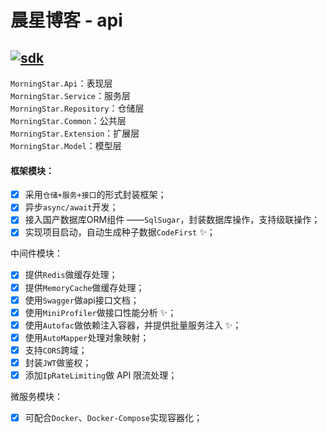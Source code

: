 # 晨星博客 - api
[![sdk](https://img.shields.io/badge/sdk-6.0.21-d.svg)](#)  
-------------------------------
`MorningStar.Api`：表现层  
`MorningStar.Service`：服务层  
`MorningStar.Repository`：仓储层  
`MorningStar.Common`：公共层  
`MorningStar.Extension`：扩展层  
`MorningStar.Model`：模型层  

#### 框架模块：  
- [x] 采用`仓储+服务+接口`的形式封装框架；
- [x] 异步`async/await`开发；
- [x] 接入国产数据库ORM组件 ——`SqlSugar`，封装数据库操作，支持级联操作；
- [x] 实现项目启动，自动生成种子数据`CodeFirst` ✨； 

中间件模块：
- [x] 提供`Redis`做缓存处理；
- [x] 提供`MemoryCache`做缓存处理；
- [x] 使用`Swagger`做api接口文档；
- [x] 使用`MiniProfiler`做接口性能分析 ✨；
- [x] 使用`Autofac`做依赖注入容器，并提供批量服务注入 ✨；
- [x] 使用`AutoMapper`处理对象映射；
- [x] 支持`CORS`跨域；
- [x] 封装`JWT`做鉴权；
- [x] 添加`IpRateLimiting`做 API 限流处理；

微服务模块：
- [x] 可配合`Docker`、`Docker-Compose`实现容器化；